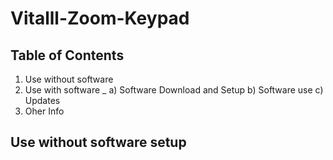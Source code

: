 # Vitalll-Zoom-Keypad

## Table of Contents
1. Use without software
2. Use with software
  _ a) Software Download and Setup
  b) Software use
  c) Updates
3. Oher Info

  
## Use **without** software setup

